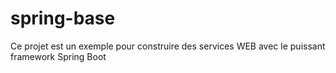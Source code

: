# spring-base

Ce projet est un exemple pour construire des services WEB avec le puissant framework Spring Boot
